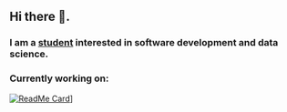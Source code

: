 ## Hi there 👋. 
### I am a [student](https://ethanma.netlify.app/) interested in software development and data science. 

### Currently working on:
[![ReadMe Card](https://github-readme-stats.vercel.app/api/pin/?username=em682&repo=SaberBeat)](https://github.com/em682/SaberBeat)]


